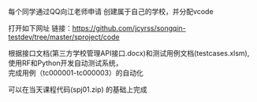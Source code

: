 每个同学通过QQ向江老师申请 创建属于自己的学校，并分配vcode

打开如下网址 链接：https://github.com/jcyrss/songqin-testdev/tree/master/sproject/code



根据接口文档(第三方学校管理API接口.docx)和测试用例文档(testcases.xlsm), 使用RF和Python开发自动测试系统，<br>完成用例（tc000001-tc000003）的自动化

可以在当天课程代码(spj01.zip) 的基础上完成 

